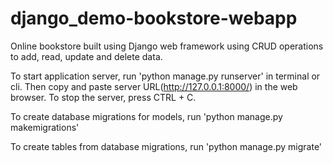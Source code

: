 # django_demo-bookstore-webapp
Online bookstore built using Django web framework using CRUD operations to add, read, update and delete data.

To start application server, run 'python manage.py runserver' in terminal or cli. 
Then copy and paste server URL(http://127.0.0.1:8000/) in the web browser. 
To stop the server, press CTRL + C.

To create database migrations for models, run 'python manage.py makemigrations'

To create tables from database migrations, run 'python manage.py migrate'
